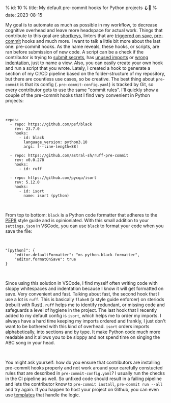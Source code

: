 % id: 10
% title: My default pre-commit hooks for Python projects 🪝🐍
% date: 2023-08-15

My goal is to automate as much as possible in my workflow, to decrease cognitive overhead and leave more headspace for actual work. Things that contribute to this goal are [shortkeys](https://github.com/danielsteman/.dotfiles/blob/master/nvim/lua/remap.lua), linters that are [triggered on save](https://code.visualstudio.com/docs/editor/codebasics), [pre-commit](https://pre-commit.com/) hooks and much more. I want to talk a little bit more about the last one: pre-commit hooks. As the name reveals, these hooks, or scripts, are ran before submission of new code. A script can be a check if the contributor is trying to [submit secrets](https://github.com/Yelp/detect-secrets), has [unused imports](https://beta.ruff.rs/docs/) or [wrong indentation](https://pypi.org/project/black/), just to name a view. Also, you can easily create your own hook and run a script that you wrote. Lately, I created a hook to generate a section of my CI/CD pipeline based on the folder-structure of my repository, but there are countless use cases, so be creative. The best thing about `pre-commit` is that its config (`.pre-commit-config.yaml`) is tracked by Git, so every contributor gets to use the same "commit rules". I'll quickly show a couple of the pre-commit hooks that I find very convenient in Python projects:

&nbsp;

```
repos:
  - repo: https://github.com/psf/black
    rev: 23.7.0
    hooks:
      - id: black
        language_version: python3.10
        args: [--line-length=88]

  - repo: https://github.com/astral-sh/ruff-pre-commit
    rev: v0.0.278
    hooks:
      - id: ruff

  - repo: https://github.com/pycqa/isort
    rev: 5.12.0
    hooks:
      - id: isort
        name: isort (python)
```

&nbsp;

From top to bottom: `black` is a Python code formatter that adheres to the [PEP8](https://peps.python.org/pep-0008/) style guide and is opinioniated. With this small addition to your `settings.json` in VSCode, you can use `black` to format your code when you save the file:

&nbsp;

```
"[python]": {
    "editor.defaultFormatter": "ms-python.black-formatter",
    "editor.formatOnSave": true
}
```

&nbsp;

Since using this solution in VSCode, I find myself often writing code with sloppy whitespaces and indentation because I know it will get formatted on save. Very convenient and fast. Talking about fast, the second hook that I use a lot is `ruff`. This is basically `flake8` (a style guide enforcer) on steriods (rebuilt with Rust). `ruff` helps me to identify redundant, or missing code and safeguards a level of hygiene in the project. The last hook that I recently added to my default config is `isort`, which helps me to order my imports. I always have a hard time keeping my imports ordered and frankly, I just don't want to be bothered with this kind of overhead. `isort` orders imports alphabetically, into sections and by type. It make Python code much more readable and it allows you to be sloppy and not spend time on singing the ABC song in your head.

&nbsp;

You might ask yourself: how do you ensure that contributors are installing pre-commit hooks properly and not work around your carefully constucted rules that are described in `pre-commit-config.yaml`? I usually run the checks in the CI pipeline as well. So unfixed code should result in a failing pipeline and lets the contributor know to `pre-commit install`, `pre-commit run --all` and try again. If you happen to host your project on Github, you can even use [templates](https://github.com/marketplace/actions/pre-commit) that handle the logic.
